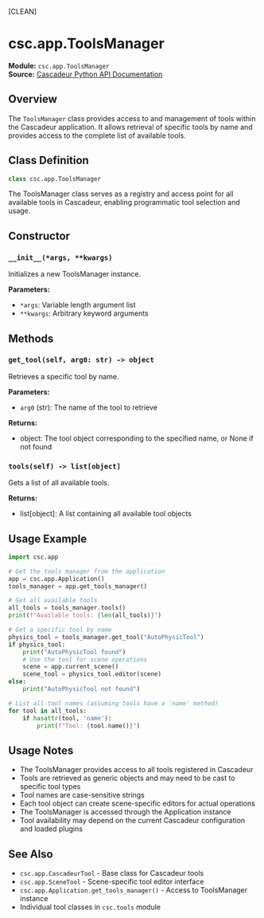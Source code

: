 [CLEAN]

# csc.app.ToolsManager

**Module:** `csc.app.ToolsManager`  
**Source:** [Cascadeur Python API Documentation](https://cascadeur.com/python-api/_generate/csc.app.ToolsManager.html)

## Overview

The `ToolsManager` class provides access to and management of tools within the Cascadeur application. It allows retrieval of specific tools by name and provides access to the complete list of available tools.

## Class Definition

```python
class csc.app.ToolsManager
```

The ToolsManager class serves as a registry and access point for all available tools in Cascadeur, enabling programmatic tool selection and usage.

## Constructor

### `__init__(*args, **kwargs)`

Initializes a new ToolsManager instance.

**Parameters:**
- `*args`: Variable length argument list
- `**kwargs`: Arbitrary keyword arguments

## Methods

### `get_tool(self, arg0: str) -> object`

Retrieves a specific tool by name.

**Parameters:**
- `arg0` (str): The name of the tool to retrieve

**Returns:**
- object: The tool object corresponding to the specified name, or None if not found

### `tools(self) -> list[object]`

Gets a list of all available tools.

**Returns:**
- list[object]: A list containing all available tool objects

## Usage Example

```python
import csc.app

# Get the tools manager from the application
app = csc.app.Application()
tools_manager = app.get_tools_manager()

# Get all available tools
all_tools = tools_manager.tools()
print(f"Available tools: {len(all_tools)}")

# Get a specific tool by name
physics_tool = tools_manager.get_tool("AutoPhysicTool")
if physics_tool:
    print("AutoPhysicTool found")
    # Use the tool for scene operations
    scene = app.current_scene()
    scene_tool = physics_tool.editor(scene)
else:
    print("AutoPhysicTool not found")

# List all tool names (assuming tools have a 'name' method)
for tool in all_tools:
    if hasattr(tool, 'name'):
        print(f"Tool: {tool.name()}")
```

## Usage Notes

- The ToolsManager provides access to all tools registered in Cascadeur
- Tools are retrieved as generic objects and may need to be cast to specific tool types
- Tool names are case-sensitive strings
- Each tool object can create scene-specific editors for actual operations
- The ToolsManager is accessed through the Application instance
- Tool availability may depend on the current Cascadeur configuration and loaded plugins

## See Also

- `csc.app.CascadeurTool` - Base class for Cascadeur tools
- `csc.app.SceneTool` - Scene-specific tool editor interface
- `csc.app.Application.get_tools_manager()` - Access to ToolsManager instance
- Individual tool classes in `csc.tools` module